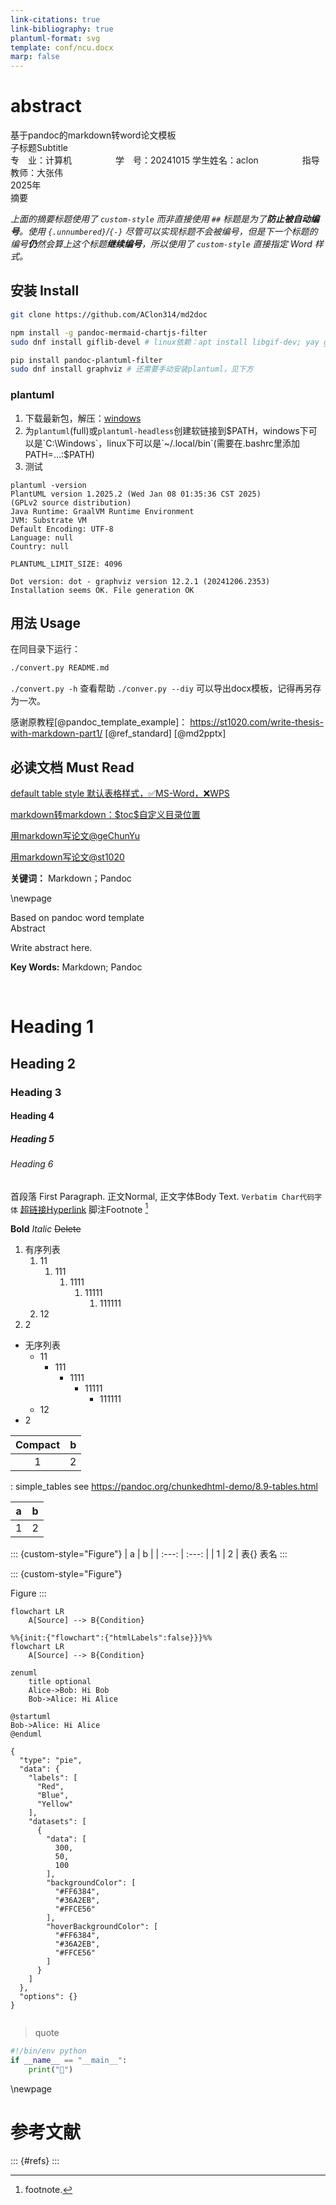 ```yaml
---
link-citations: true
link-bibliography: true
plantuml-format: svg
template: conf/ncu.docx
marp: false
---
```


# abstract

<div custom-style="Body Text">
<div custom-style="Title">
基于pandoc的markdown转word论文模板
</div><div custom-style="Subtitle">
子标题Subtitle
</div><div custom-style="Author">
专　业：计算机&emsp;&emsp;&emsp;&emsp;&emsp;学　号：20241015  
学生姓名：aclon&emsp;&emsp;&emsp;&emsp;&emsp;指导教师：大张伟
</div><div custom-style="Date">
2025年
</div><div custom-style="Abstract Title">
摘要
</div>

*上面的摘要标题使用了 `custom-style` 而非直接使用 `##` 标题是为了**防止被自动编号**。使用 `{.unnumbered}`/`{-}` 尽管可以实现标题不会被编号，但是下一个标题的编号**仍**然会算上这个标题**继续编号**，所以使用了 `custom-style` 直接指定 Word 样式。*

## 安装 Install
```sh
git clone https://github.com/AClon314/md2doc

npm install -g pandoc-mermaid-chartjs-filter
sudo dnf install giflib-devel # linux依赖：apt install libgif-dev; yay giflib

pip install pandoc-plantuml-filter
sudo dnf install graphviz # 还需要手动安装plantuml，见下方
```

### plantuml

1. 下载最新包，解压：[windows](https://github.com/plantuml/plantuml/releases/latest)
2. 为`plantuml`(full)或`plantuml-headless`创建软链接到$PATH，windows下可以是`C:\Windows`，linux下可以是`~/.local/bin`(需要在.bashrc里添加PATH=...:$PATH)
3. 测试
```
plantuml -version
PlantUML version 1.2025.2 (Wed Jan 08 01:35:36 CST 2025)
(GPLv2 source distribution)
Java Runtime: GraalVM Runtime Environment
JVM: Substrate VM
Default Encoding: UTF-8
Language: null
Country: null
 
PLANTUML_LIMIT_SIZE: 4096

Dot version: dot - graphviz version 12.2.1 (20241206.2353)
Installation seems OK. File generation OK
```

## 用法 Usage
在同目录下运行：
```sh
./convert.py README.md
```
`./convert.py -h` 查看帮助
`./conver.py --diy` 可以导出docx模板，记得再另存为一次。

感谢原教程[@pandoc_template_example]： https://st1020.com/write-thesis-with-markdown-part1/
[@ref_standard]
[@md2pptx]

## 必读文档 Must Read

[default table style 默认表格样式，✅MS-Word，❌WPS](https://github.com/jgm/pandoc/issues/3275#issuecomment-369198726)

[markdown转markdown：\$toc\$自定义目录位置](https://github.com/jgm/pandoc/wiki/Pandoc-Tricks#using-markdown-templates)

[用markdown写论文@geChunYu](https://ge-chunyu.github.io/posts/2019-11-pandoc-large-document/)

[用markdown写论文@st1020](https://st1020.com/write-thesis-with-markdown-part1/)

**关键词：** Markdown；Pandoc

\newpage

<div custom-style="Title">
Based on pandoc word template
</div><div custom-style="Abstract Title">
Abstract
</div>

Write abstract here.

**Key Words:** Markdown; Pandoc

</div>

<br section>

# Heading 1
## Heading 2
### Heading 3
#### Heading 4
##### Heading 5
###### Heading 6
首段落 First Paragraph.
正文Normal, 正文字体Body Text. `Verbatim Char代码字体` [超链接Hyperlink](https://github.com/AClon314 "mouse-over-hint") 脚注Footnote [^1]

[^1]: footnote.

**Bold** _Italic_ ~~Delete~~

1. 有序列表
    1. 11
        1. 111
            1. 1111
                1. 11111
                    1. 111111
    1. 12
1. 2

- 无序列表
  - 11
    - 111
      - 1111
        - 11111
          - 111111
  - 12
- 2

| Compact |   b   |
| :-----: | :---: |
|    1    |   2   |
: simple_tables see https://pandoc.org/chunkedhtml-demo/8.9-tables.html

<!-- description -->
|   a   |   b   |
| :---: | :---: |
|   1   |   2   |

::: {custom-style="Figure"}
|   a   |   b   |
| :---: | :---: |
|   1   |   2   |
表{} 表名
:::

::: {custom-style="Figure"}
<!-- ![invert](https://api.star-history.com/svg?repos=AClon314/md2doc&type=Date) -->

Figure
:::

<!-- description -->
```mermaid
flowchart LR
    A[Source] --> B{Condition}
```

```{.mermaid format=svg}
%%{init:{"flowchart":{"htmlLabels":false}}}%%
flowchart LR
    A[Source] --> B{Condition}
```

```mermaid
zenuml
    title optional
    Alice->Bob: Hi Bob
    Bob->Alice: Hi Alice
```

```plantuml
@startuml
Bob->Alice: Hi Alice
@enduml
```

```chartjs
{
  "type": "pie",
  "data": {
    "labels": [
      "Red",
      "Blue",
      "Yellow"
    ],
    "datasets": [
      {
        "data": [
          300,
          50,
          100
        ],
        "backgroundColor": [
          "#FF6384",
          "#36A2EB",
          "#FFCE56"
        ],
        "hoverBackgroundColor": [
          "#FF6384",
          "#36A2EB",
          "#FFCE56"
        ]
      }
    ]
  },
  "options": {}
}
```

```{.py include=convert.py snippet=main .numberLines}
```

> quote

```python {.numberLines}
#!/bin/env python
if __name__ == "__main__":
    print("👻")
```

\newpage

# 参考文献

::: {#refs}
:::
